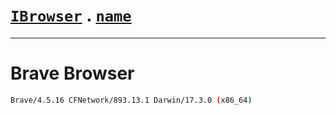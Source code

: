 # [`IBrowser`](/api/main/get-browser.md) . [`name`](../name.md)
---
# Brave Browser

```sh
Brave/4.5.16 CFNetwork/893.13.1 Darwin/17.3.0 (x86_64)
```